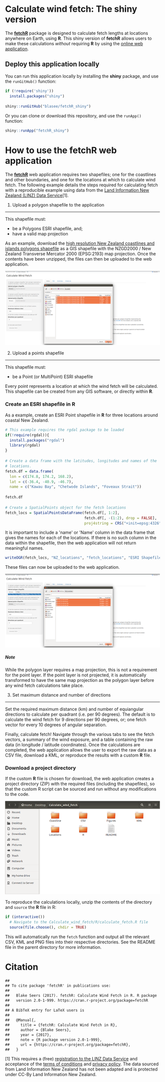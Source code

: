 Calculate wind fetch: The shiny version
=======================================

The [**fetchR**](https://github.com/blasee/fetchR) package is designed to calculate fetch lengths at locations anywhere on Earth, using **R**. This shiny version of **fetchR** allows users to make these calculations *without* requiring **R** by using the [online web application](https://blasee.shinyapps.io/fetchR_shiny/).

Deploy this application locally
-------------------------------

You can run this application locally by installing the **shiny** package, and use the `runGitHub()` function:

``` r
if (!require('shiny')) 
  install.packages("shiny")

shiny::runGitHub("blasee/fetchR_shiny")
```

Or you can clone or download this repository, and use the `runApp()` function:

``` r
shiny::runApp("fetchR_shiny")
```

How to use the **fetchR** web application
=========================================

The [**fetchR**](https://github.com/blasee/fetchR) web application requires two shapefiles; one for the coastlines and other boundaries, and one for the locations at which to calculate wind fetch. The following example details the steps required for calculating fetch with a reproducible example using data from the [Land Information New Zealand (LINZ) Data Service](https://data.linz.govt.nz/)[1].

1) Upload a polygon shapefile to the application
------------------------------------------------

This shapefile must:

-   be a Polygons ESRI shapefile, and;
-   have a valid map projection

As an example, download the [high resolution New Zealand coastlines and islands polygons shapefile](https://data.linz.govt.nz/layer/1153-nz-coastlines-and-islands-polygons-topo-150k/) as a GIS shapefile with the NZGD2000 / New Zealand Transverse Mercator 2000 (EPSG:2193) map projection. Once the contents have been unzipped, the files can then be uploaded to the web application.

![](./figures/upload_poly.png)

2) Upload a points shapefile
----------------------------

This shapefile must:

-   be a Point (or MultiPoint) ESRI shapefile

Every point represents a location at which the wind fetch will be calculated. This shapefile can be created from any GIS software, or directly within **R**.

### Create an ESRI shapefile in **R**

As a example, create an ESRI Point shapefile in **R** for three locations around coastal New Zealand.

``` r
# This example requires the rgdal package to be loaded
if(!require(rgdal)){
  install.packages("rgdal")
  library(rgdal)
}

# Create a data frame with the latitudes, longitudes and names of the
# locations.
fetch.df = data.frame(
  lon = c(174.8, 174.2, 168.2),
  lat = c(-36.4, -40.9, -46.7),
  name = c("Kawau Bay", "Chetwode Islands", "Foveaux Strait"))

fetch.df

# Create a SpatialPoints object for the fetch locations
fetch_locs = SpatialPointsDataFrame(fetch.df[, 1:2], 
                                    fetch.df[, -(1:2), drop = FALSE],
                                    proj4string = CRS("+init=epsg:4326"))
```

It is important to include a 'name' or 'Name' column in the data frame that gives the names for each of the locations. If there is no such column in the data within the shapefile, then the web application will not return meaningful names.

``` r
writeOGR(fetch_locs, "NZ_locations", "fetch_locations", "ESRI Shapefile")
```

These files can now be uploaded to the web application.

![](./figures/upload_point.png)

##### Note

While the polygon layer requires a map projection, this is not a requirement for the point layer. If the point layer is not projected, it is automatically transformed to have the same map projection as the polygon layer before any wind fetch calculations take place.

3) Set maximum distance and number of directions
------------------------------------------------

Set the required maximum distance (km) and number of equiangular directions to calculate per quadrant (i.e. per 90 degrees). The default is to calculate the wind fetch for 9 directions per 90 degrees, or; one fetch vector for every 10 degrees of angular separation.

Finally, calculate fetch! Navigate through the various tabs to see the fetch vectors, a summary of the wind exposure, and a table containing the raw data (in longitude / latitude coordinates). Once the calculations are completed, the web application allows the user to export the raw data as a CSV file, download a KML, or reproduce the results with a custom **R** file.

### Download a project directory

If the custom **R** file is chosen for download, the web application creates a project directory (ZIP) with the required files (including the shapefiles), so that the custom R script can be sourced and run without any modifications to the code.

![](./figures/project_directory.png)

To reproduce the calculations locally, unzip the contents of the directory and `source` the **R** file in R:

``` r
if (interactive())
  # Navigate to the Calculate_wind_fetch/R/calculate_fetch.R file
  source(file.choose(), chdir = TRUE)
```

This will automatically run the `fetch` function and output all the relevant CSV, KML and PNG files into their respective directories. See the README file in the parent directory for more information.

Citation
========

    ## 
    ## To cite package 'fetchR' in publications use:
    ## 
    ##   Blake Seers (2017). fetchR: Calculate Wind Fetch in R. R package
    ##   version 2.0-1-999. https://cran.r-project.org/package=fetchR
    ## 
    ## A BibTeX entry for LaTeX users is
    ## 
    ##   @Manual{,
    ##     title = {fetchR: Calculate Wind Fetch in R},
    ##     author = {Blake Seers},
    ##     year = {2017},
    ##     note = {R package version 2.0-1-999},
    ##     url = {https://cran.r-project.org/package=fetchR},
    ##   }

[1] This requires a (free) [registration to the LINZ Data Service](https://data.linz.govt.nz/accounts/register/) and acceptance of the [terms of conditions](https://data.linz.govt.nz/terms-of-use/) and [privacy policy](https://data.linz.govt.nz/privacy-policy/). The data sourced from Land Information New Zealand has not been adapted and is protected under CC-By Land Information New Zealand.
